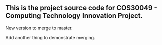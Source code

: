 ## This is the project source code for COS30049 - Computing Technology Innovation Project.

New version to merge to master.

Add another thing to demonstrate merging.
